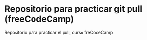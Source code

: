 # Repositorio para practicar git pull (freeCodeCamp)
Repositorio para practicar el pull, curso freCodeCamp
